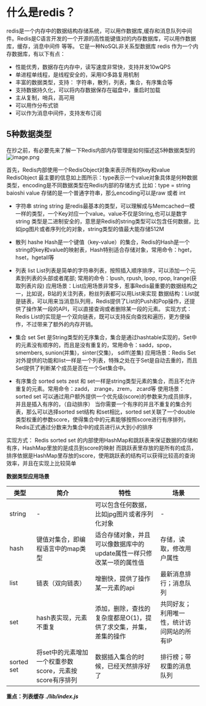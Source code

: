 # 什么是redis？
redis是一个内存中的数据结构存储系统，可以用作数据库,缓存和消息队列中间件。Redis是C语言开发的一个开源的高性能键值对的内存数据库，可以用作数据库，缓存，消息中间件
等等。
它是一种NoSQL非关系型数据库
redis 作为一个内存数据库，有以下有点：
* 性能优秀，数据存在内存中，读写速度非常快，支持并发10wQPS
* 单进程单线程，是线程安全的，采用IO多路复用机制
* 丰富的数据类型，支持： 字符串，散列，列表，集合，有序集合等
* 支持数据持久化，可以将内存数据保存在磁盘中，重启时加载
* 主从复制，哨兵，高可用
* 可以用作分布式锁
* 可以作为消息中间件，支持发布订阅

## 5种数据类型
在抄之前，有必要先来了解一下Redis内部内存管理是如何描述这5种数据类型的
![image.png](https://upload-images.jianshu.io/upload_images/21849446-466ab934e713a36e.png?imageMogr2/auto-orient/strip%7CimageView2/2/w/1240)

首先，Redis内部使用一个RedisObject对象来表示所有的key和value
RedisObject 最主要的信息如上图所示：type表示一个value对象具体是何种数据类型，encoding是不同数据类型在Redis内部的存储方式
比如：type = string baioshi value 存储的是一个普通字符串，那么encoding可以是raw 或者 int


* 字符串 string
string 是redis最基本的类型，可以理解成与Memcached一模一样的类型，一个Key对应一个value。value不仅是String,也可以是数字
string 类型是二进制安全的，意思是Redis的string类型可以包含任何数据，比如jpg图片或者序列化的对象，string类型的值最大能存储512M

* 散列 hashe
Hash是一个键值（key-value）的集合，Redis的Hash是一个string的key和value的映射表，Hash特别适合存储对象，常用命令：hget，hset，hgetall等

* 列表 list
List列表是简单的字符串列表，按照插入顺序排序，可以添加一个元素到列表的头部或者尾部;
常用的命令：lpush, rpush, lpop, rpop, lrange(获取列表片段)
应用场景：List应用场景非常多，惹事Redis最重要的数据结构之一，比如说，B站的关注列表，粉丝列表都可以用List来实现
数据结构：List就是链表，可以用来当消息队列用，Redis提供了List的Push和Pop操作，还提供了操作某一段的API，可以直接查询或者删除某一段的元素。
实现方式：Redis List的实现是一个双向链表，既可以支持反向查找和遍历，更方便操作，不过带来了额外的内存开销。

* 集合 set
Set 是String类型的无序集合，集合是通过hashtable实现的，Set中的元素没有顺序的，而且是没有重复的，常用命令：sadd，spop， smembers, sunion(并集)，sinter(交集)， sdiff(差集)
应用场景：Redis Set对外提供的功能和list一样是一个列表，特殊之处在于Set是自动去重的，而且Set提供了判断某个成员是否在一个Set集合中。

* 有序集合 sorted sets
zest 和 set一样是string类型元素的集合，而且不允许重复的元素。常用命令：zadd， zrange，zrem， zcard等
使用场景：sorted set 可以通过用户额外提供一个优先级(score)的参数来为成员排序，并且是插入有序的，（自动排序）
当你需要一个有序的并且不重复的集合列表，那么可以选择sorted set结构
和set相比，sorted set关联了一个double类型权重的参数score，使得集合中的元素能够按照score进行有序排列，Redis正式通过分数来为集合中的成员进行从大到小的排序

实现方式： Redis sorted set 的内部使用HashMap和跳跃表来保证数据的存储和有序，HashMap里放的是成员到score的映射
而跳跃表里存放的是所有的成员，排序依据是HashMap里存放的score，使用跳跃表的结构可以获得比较高的查询效率，并且在实现上比较简单

**数据类型应用场景**

| 类型  |   简介    |   特性    |   场景    |
|---|---|---|---|
|   string  |   -    |   可以包含任何数据，比如jpg图片或者序列化对象 |   -   |
|   hash    |   键值对集合，即编程语言中的map类型   |   适合存储对象，并且可以像数据库中的update属性一样只修改某一项的属性值    |   存储，读取，修改用户属性    |
|   list    |   链表（双向链表）    |   增删快，提供了操作某一元素的api |   最新消息排行；消息队列  |
|   set     |   hash表实现，元素不重复  |   添加，删除，查找的复杂度都是O(1)，提供了求交集，并集，差集的操作    |   共同好友；利用唯一性，统计访问网站的所有IP  |
|   sorted set  |   将set中的元素增加一个权重参数score，元素按score有序排列     |   数据插入集合的时候，已经天然排序好了    |   排行榜；带权重的消息队列    |


**重点：列表缓存**
***./lib/index.js***
